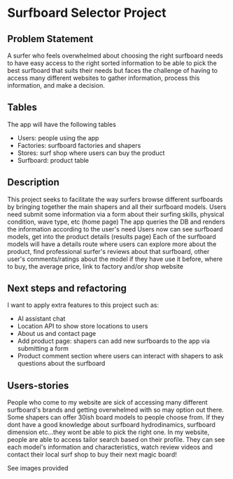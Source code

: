 # Surfboard Selector Project 

## Problem Statement
A surfer who feels overwhelmed about choosing the right surfboard needs to have easy access to the right sorted information to be able to pick the best surfboard that suits their needs but faces the challenge of having to access many different websites to gather information, process this information, and make a decision.


## Tables
The app will have the following tables

 - Users: people using the app
 - Factories: surfboard factories and shapers
 - Stores: surf shop where users can buy the product
 - Surfboard: product table

## Description
This project seeks to facilitate the way surfers browse different surfboards by bringing together the main shapers and all their surfboard models.
Users need submit some information via a form about their surfing skills, physical condition, wave type, etc (home page)
The app queries the DB and renders the information according to the user's need
Users now can see surfboard models, get into the product details (results page)
Each of the surfboard models will have a details route where users can explore more about the product, find professional surfer's reviews about that surfboard, other user's comments/ratings about the model if they have use it before, where to buy, the average price, link to factory and/or shop website


## Next steps and refactoring
I want to apply extra features to this project such as:
- AI assistant chat
- Location API to show store locations to users
- About us and contact page
- Add product page: shapers can add new surfboards to the app via submitting a form
- Product comment section where users can interact with shapers to ask questions about the surfboard

## Users-stories
People who come to my website are sick of accessing many different surfboard's brands and getting overwhelmed with so may option out there. Some shapers can offer 30ish board models to people choose from. If they dont have a good knowledge about surfboard hydrodinamics, surfboard dimension etc...they wont be able to pick the right one.
In my website, people are able to access tailor search based on their profile. They can see each model's information and characteristics, watch review videos and contact their local surf shop to buy their next magic board!

See images provided